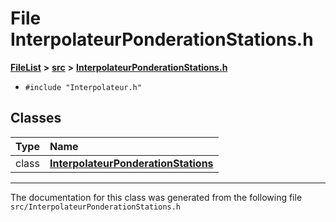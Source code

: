 

# File InterpolateurPonderationStations.h



[**FileList**](files.md) **>** [**src**](dir_68267d1309a1af8e8297ef4c3efbcdba.md) **>** [**InterpolateurPonderationStations.h**](InterpolateurPonderationStations_8h.md)





* `#include "Interpolateur.h"`















## Classes

| Type | Name |
| ---: | :--- |
| class | [**InterpolateurPonderationStations**](classInterpolateurPonderationStations.md) <br> |



















































------------------------------
The documentation for this class was generated from the following file `src/InterpolateurPonderationStations.h`

